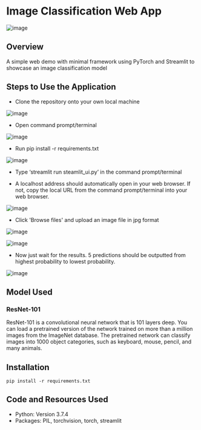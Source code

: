 # Image Classification Web App

![image](https://user-images.githubusercontent.com/45563371/102043522-97f85d00-3e0f-11eb-924e-e98b46fa074a.png)

## Overview
A simple web demo with minimal framework using PyTorch and Streamlit to showcase an image classification model

## Steps to Use the Application
- Clone the repository onto your own local machine

![image](https://user-images.githubusercontent.com/45563371/102073488-58953500-3e3e-11eb-9581-e16823f808fd.png)

- Open command prompt/terminal

![image](https://user-images.githubusercontent.com/45563371/102073585-7b274e00-3e3e-11eb-8656-a67df96b995a.png)

- Run pip install -r requirements.txt

![image](https://user-images.githubusercontent.com/45563371/102073729-af9b0a00-3e3e-11eb-95f4-d02d01b6fa76.png)

- Type ‘streamlit run steamlit_ui.py’ in the command prompt/terminal

- A localhost address should automatically open in your web browser. If not, copy the local URL from the command prompt/terminal into your web browser.

![image](https://user-images.githubusercontent.com/45563371/102073842-dbb68b00-3e3e-11eb-8e7e-0f67e0021b38.png)

- Click 'Browse files' and upload an image file in jpg format

![image](https://user-images.githubusercontent.com/45563371/102073949-056fb200-3e3f-11eb-9017-27bf13d3e88d.png)

![image](https://user-images.githubusercontent.com/45563371/102074070-289a6180-3e3f-11eb-8876-75ea60068ff2.png)

- Now just wait for the results. 5 predictions should be outputted from highest probability to lowest probability.

![image](https://user-images.githubusercontent.com/45563371/102074131-44056c80-3e3f-11eb-8d7d-093e6a5eed1d.png)

## Model Used
### ResNet-101
ResNet-101 is a convolutional neural network that is 101 layers deep. You can load a pretrained version of the network trained on more than a million images from the ImageNet database. The pretrained network can classify images into 1000 object categories, such as keyboard, mouse, pencil, and many animals.

## Installation
```
pip install -r requirements.txt
```

## Code and Resources Used
- Python: Version 3.7.4
- Packages: PIL, torchvision, torch, streamlit
